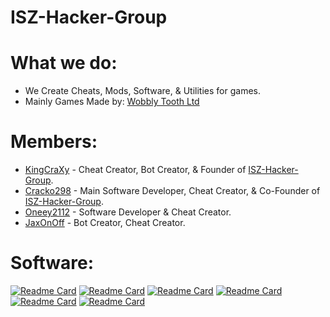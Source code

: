 # ISZ-Hacker-Group

# What we do:
- We Create Cheats, Mods, Software, & Utilities for games.
- Mainly Games Made by: [Wobbly Tooth Ltd](https://twitter.com/WobblyToothLtd)

# Members:
- [KingCraXy](https://github.com/GageCover) - Cheat Creator, Bot Creator, & Founder of [ISZ-Hacker-Group](https://github.com/ISZ-Hacker-Group).
- [Cracko298](https://github.com/Cracko298) - Main Software Developer, Cheat Creator, & Co-Founder of [ISZ-Hacker-Group](https://github.com/ISZ-Hacker-Group).
- [Oneey2112](https://github.com/eyed-owl) - Software Developer & Cheat Creator.
- [JaxOnOff](https://github.com/JaxOffTheHook) - Bot Creator, Cheat Creator.

# Software:

[![Readme Card](https://github-readme-stats.vercel.app/api/pin/?username=ISZ-Hacker-Group&repo=Wobbly-Tooth-Save-Manager&show_icons=true&theme=dark&count_private=true&show_icons=true)](https://github.com/ISZ-Hacker-Group/Wobbly-Tooth-Save-Manager)
[![Readme Card](https://github-readme-stats.vercel.app/api/pin/?username=ISZ-Hacker-Group&repo=Ice-Station-Z-Save-Fixer&show_icons=true&theme=dark&count_private=true&show_icons=true)](https://github.com/ISZ-Hacker-Group/Ice-Station-Z-Save-Fixer)
[![Readme Card](https://github-readme-stats.vercel.app/api/pin/?username=ISZ-Hacker-Group&repo=Ice-Station-Z-Save-Editor&show_icons=true&theme=dark&count_private=true&show_icons=true)](https://github.com/ISZ-Hacker-Group/Ice-Station-Z-Save-Editor)
[![Readme Card](https://github-readme-stats.vercel.app/api/pin/?username=ISZ-Hacker-Group&repo=Ice-Station-Z-Tools&show_icons=true&theme=dark&count_private=true&show_icons=true)](https://github.com/ISZ-Hacker-Group/Ice-Station-Z-Tools)
[![Readme Card](https://github-readme-stats.vercel.app/api/pin/?username=ISZ-Hacker-Group&repo=Ice-Station-Z-Advanced-Hack-Tool&show_icons=true&theme=dark&count_private=true&show_icons=true)](https://github.com/ISZ-Hacker-Group/Ice-Station-Z-Advanced-Hack-Tool)
[![Readme Card](https://github-readme-stats.vercel.app/api/pin/?username=Cracko298&repo=BattleMinerZ-Health-Editor&show_icons=true&theme=dark&count_private=true&show_icons=true)](https://github.com/Cracko298/BattleMinerZ-Health-Editor)
